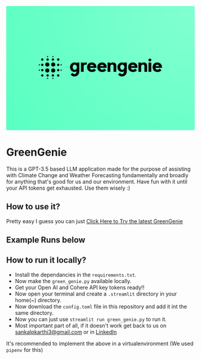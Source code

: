![gg](images/greengenie-min.png)
# GreenGenie
This is a GPT-3.5 based LLM application made for the purpose of assisting with Climate Change and Weather Forecasting fundamentally and broadly for anything that's good for us and our environment. Have fun with it until your API tokens get exhausted. Use them wisely :)

## How to use it?

Pretty easy I guess you can just [Click Here to Try the latest GreenGenie](https://sankalpkarthi3-streamlit-prompt-ws-gptbot-c8ccvy.streamlit.app/)

## Example Runs below


## How to run it locally?

- Install the dependancies in the `requirements.txt`.
- Now make the `green_genie.py` available locally.
- Get your Open AI and Cohere API key tokens ready!!
- Now open your terminal and create a `.streamlit` directory in your home(~) directory.
- Now download the `config.toml` file in this repository and add it int the same directory.
- Now you can just use `streamlit run green_genie.py` to run it.
- Most important part of all, if it doesn't work get back to us on sankalpkarthi3@gmail.com or in [LinkedIn](https://www.linkedin.com/in/sankalp-karthi-a4b5b1215)

It's recommended to implement the above in a virtualenvironment (We used `pipenv` for this)
